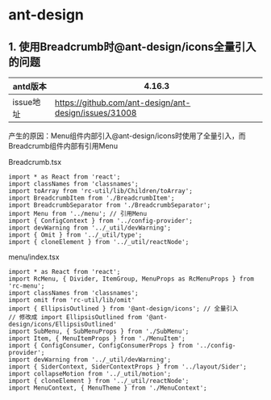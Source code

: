 # ant-design

## 1. 使用Breadcrumb时@ant-design/icons全量引入的问题

| antd版本  | 4.16.3                                                |
| --------- | ----------------------------------------------------- |
| issue地址 | https://github.com/ant-design/ant-design/issues/31008 |

产生的原因：Menu组件内部引入@ant-design/icons时使用了全量引入，而Breadcrumb组件内部有引用Menu

Breadcrumb.tsx

```tsx
import * as React from 'react';
import classNames from 'classnames';
import toArray from 'rc-util/lib/Children/toArray';
import BreadcrumbItem from './BreadcrumbItem';
import BreadcrumbSeparator from './BreadcrumbSeparator';
import Menu from '../menu'; // 引用Menu
import { ConfigContext } from '../config-provider';
import devWarning from '../_util/devWarning';
import { Omit } from '../_util/type';
import { cloneElement } from '../_util/reactNode';
```

menu/index.tsx

```tsx
import * as React from 'react';
import RcMenu, { Divider, ItemGroup, MenuProps as RcMenuProps } from 'rc-menu';
import classNames from 'classnames';
import omit from 'rc-util/lib/omit'
import { EllipsisOutlined } from '@ant-design/icons'; // 全量引入
// 修改成 import EllipsisOutlined from '@ant-design/icons/EllipsisOutlined'
import SubMenu, { SubMenuProps } from './SubMenu';
import Item, { MenuItemProps } from './MenuItem';
import { ConfigConsumer, ConfigConsumerProps } from '../config-provider';
import devWarning from '../_util/devWarning';
import { SiderContext, SiderContextProps } from '../layout/Sider';
import collapseMotion from '../_util/motion';
import { cloneElement } from '../_util/reactNode';
import MenuContext, { MenuTheme } from './MenuContext';

```

